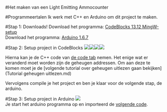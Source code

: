 #Het maken van een Light Emitting Ammocounter

#Programmeertalen
Ik werk met C++ en Arduino om dit project te maken.

#Stap 1: Downloads!
Download het programma: [CodeBlocks 13.12 MingW-setup](https://drive.google.com/file/d/0B4EMQxqh5Re8ZC1Nc21yejJaOU0)  
Download het programma: [Arduino 1.6.7](https://www.arduino.cc/en/Main/Software)

#Stap 2: Setup project in CodeBlocks
<img src="http://u.cubeupload.com/Thovex/a221.png"><img src="http://u.cubeupload.com/Thovex/2.png"><img src="http://u.cubeupload.com/Thovex/3.png"><img src="http://u.cubeupload.com/Thovex/4.png">

Hierna kan je de C++ code van [de code tab](../Code/main.cpp) nemen. Het enige wat er veranderd moet worden zijn de geheugen addressen. Om aan deze te komen moet je de [volgende tutorial over geheugen uitlezen gaan bekijken](Tutorial geheugen uitlezen.md)

Vervolgens compile je het project en ben je klaar voor de volgende stap, de arduino.

#Stap 3: Setup project in Arduino
<img src="http://u.cubeupload.com/Thovex/5.png">  
Je start het arduino programma op en importeerd de [volgende code](../Code/ArduinoCode.ino).
